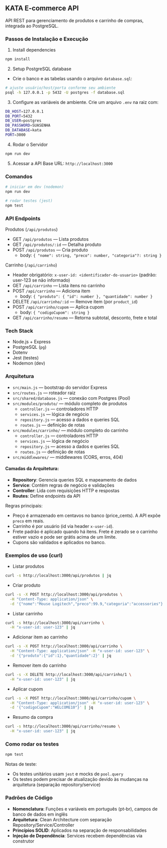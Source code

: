 ## KATA E-commerce API

API REST para gerenciamento de produtos e carrinho de compras, integrada ao PostgreSQL.

### Passos de Instalação e Execução

1. Install dependencies

```bash
npm install
```

2. Setup PostgreSQL database

- Crie o banco e as tabelas usando o arquivo `database.sql`:

```bash
# ajuste usuário/host/porta conforme seu ambiente
psql -h 127.0.0.1 -p 5432 -U postgres -f database.sql
```

3. Configure as variáveis de ambiente.
   Crie um arquivo `.env` na raiz com:

```bash
DB_HOST=127.0.0.1
DB_PORT=5432
DB_USER=postgres
DB_PASSWORD=SUASENHA
DB_DATABASE=kata
PORT=3000
```

4. Rodar o Servidor

```bash
npm run dev
```

5. Acessar a API
   Base URL: `http://localhost:3000`

### Comandos

```bash
# iniciar em dev (nodemon)
npm run dev

# rodar testes (jest)
npm test
```

### API Endpoints

Produtos (`/api/produtos`)

- GET `/api/produtos` — Lista produtos
- GET `/api/produtos/:id` — Detalha produto
- POST `/api/produtos` — Cria produto
  - body: `{ "nome": string, "preco": number, "categoria"?: string }`

Carrinho (`/api/carrinho`)

- Header obrigatório: `x-user-id: <identificador-do-usuario>` (padrão: user-123 se não informado)
- GET `/api/carrinho` — Lista itens no carrinho
- POST `/api/carrinho` — Adiciona item
  - body: `{ "produto": { "id": number }, "quantidade": number }`
- DELETE `/api/carrinho/:id` — Remove item (por `product_id`)
- POST `/api/carrinho/cupom` — Aplica cupom
  - body: `{ "codigoCupom": string }`
- GET `/api/carrinho/resumo` — Retorna subtotal, desconto, frete e total

### Tech Stack

- Node.js + Express
- PostgreSQL (`pg`)
- Dotenv
- Jest (testes)
- Nodemon (dev)

### Arquitetura

- `src/main.js` — bootstrap do servidor Express
- `src/routes.js` — roteador raiz
- `src/shared/database.js` — conexão com Postgres (Pool)
- `src/modules/produto/` — módulo completo de produtos
  - `controller.js` — controladores HTTP
  - `services.js` — lógica de negócio
  - `repository.js` — acesso a dados e queries SQL
  - `routes.js` — definição de rotas
- `src/modules/carrinho/` — módulo completo do carrinho
  - `controller.js` — controladores HTTP
  - `services.js` — lógica de negócio
  - `repository.js` — acesso a dados e queries SQL
  - `routes.js` — definição de rotas
- `src/middlewares/` — middlewares (CORS, erros, 404)

#### Camadas da Arquitetura:

- **Repository**: Gerencia queries SQL e mapeamento de dados
- **Service**: Contém regras de negócio e validações
- **Controller**: Lida com requisições HTTP e respostas
- **Routes**: Define endpoints da API

Regras principais:

- Preço é armazenado em centavos no banco (price_cents). A API expõe `preco` em reais.
- Carrinho é por usuário (id via header `x-user-id`).
- Frete padrão é aplicado quando há itens. Frete é zerado se o carrinho estiver vazio e pode ser grátis acima de um limite.
- Cupons são validados e aplicados no banco.

### Exemplos de uso (curl)

- Listar produtos

```bash
curl -s http://localhost:3000/api/produtos | jq
```

- Criar produto

```bash
curl -s -X POST http://localhost:3000/api/produtos \
  -H "Content-Type: application/json" \
  -d '{"nome":"Mouse Logitech","preco":99.9,"categoria":"accessories"}' | jq
```

- Listar carrinho

```bash
curl -s http://localhost:3000/api/carrinho \
  -H "x-user-id: user-123" | jq
```

- Adicionar item ao carrinho

```bash
curl -s -X POST http://localhost:3000/api/carrinho \
  -H "Content-Type: application/json" -H "x-user-id: user-123" \
  -d '{"produto":{"id":1},"quantidade":2}' | jq
```

- Remover item do carrinho

```bash
curl -s -X DELETE http://localhost:3000/api/carrinho/1 \
  -H "x-user-id: user-123" | jq
```

- Aplicar cupom

```bash
curl -s -X POST http://localhost:3000/api/carrinho/cupom \
  -H "Content-Type: application/json" -H "x-user-id: user-123" \
  -d '{"codigoCupom":"WELCOME10"}' | jq
```

- Resumo da compra

```bash
curl -s http://localhost:3000/api/carrinho/resumo \
  -H "x-user-id: user-123" | jq
```

### Como rodar os testes

```bash
npm test
```

Notas de teste:

- Os testes unitários usam `jest` e mocks de `pool.query`
- Os testes podem precisar de atualização devido às mudanças na arquitetura (separação repository/service)

### Padrões de Código

- **Nomenclatura**: Funções e variáveis em português (pt-br), campos de banco de dados em inglês
- **Arquitetura**: Clean Architecture com separação Repository/Service/Controller
- **Princípios SOLID**: Aplicados na separação de responsabilidades
- **Injeção de Dependência**: Services recebem dependências via construtor
